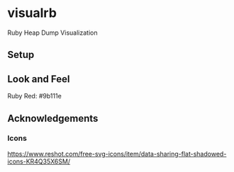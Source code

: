 # visualrb

Ruby Heap Dump Visualization

## Setup

## Look and Feel

Ruby Red: #9b111e

## Acknowledgements

### Icons

https://www.reshot.com/free-svg-icons/item/data-sharing-flat-shadowed-icons-KR4Q35X6SM/
